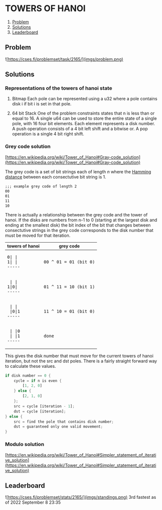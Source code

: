 # TOWERS OF HANOI

1. [Problem](#problem)
2. [Solutions](#solution)
3. [Leaderboard](#leaderboard)

## Problem <a name="problem"></a>
![https://cses.fi/problemset/task/2165/](imgs/problem.png)

## Solutions <a name="solutions"></a>
### Representations of the towers of hanoi state
1. Bitmap
Each pole can be represented using a u32 where a pole contains disk i if bit i is set in that pole.

2. 64 bit Stack
One of the problem constraints states that n is less than or equal to 16. A single u64 can be used to store the entire state of a single pole, with 16 four bit elements. Each element represents a disk number. A push operation consists of a 4 bit left shift and a bitwise or. A pop operation is a single 4 bit right shift.

### Grey code solution
[https://en.wikipedia.org/wiki/Tower_of_Hanoi#Gray-code_solution](https://en.wikipedia.org/wiki/Tower_of_Hanoi#Gray-code_solution)

The grey code is a set of bit strings each of length *n* where the [Hamming distance](https://en.wikipedia.org/wiki/Hamming_distance) between each consectutive bit string is 1.

```x86asm
;;; example grey code of length 2
00
01
11
10
```

There is actually a relationship between the grey code and the tower of hanoi. If the disks are numbers from n-1 to 0 (starting at the largest disk and ending at the smallest disk) the bit index of the bit that changes between consectutive strings in the grey code corresponds to the disk number that must be moved for that iteration.

| towers of hanoi | grey code |
|-----------------|-----------|
| <pre>0\| \|<br>1\| \|<br>-----<br></pre> | <pre>00 ^ 01 = 01 (bit 0)</pre> |
| <pre> \| \|<br>1\|0\|<br>-----<br></pre> | <pre>01 ^ 11 = 10 (bit 1)</pre> |
| <pre> \| \|<br> \|0\|1<br>-----<br></pre> | <pre>11 ^ 10 = 01 (bit 0)</pre> |
| <pre> \| \|0<br> \| \|1<br>-----<br></pre> | <pre>done</pre> |

This gives the disk number that must move for the current towers of hanoi iteration, but not the src and dst poles. There is a fairly straight forward way to calculate these values.

```rs
if disk number == 0 {
    cycle = if n is even {
        [1, 2, 0]
    } else {
        [2, 1, 0]
    };
    src = cycle [iteration - 1];
    dst = cycle [iteration];
} else {
    src = find the pole that contains disk number;
    dst = guaranteed only one valid movement;
}
```

### Modulo solution
[https://en.wikipedia.org/wiki/Tower_of_Hanoi#Simpler_statement_of_iterative_solution](https://en.wikipedia.org/wiki/Tower_of_Hanoi#Simpler_statement_of_iterative_solution)

## Leaderboard
![https://cses.fi/problemset/stats/2165/](imgs/standings.png)
3rd fastest as of 2022 September 8 23:35